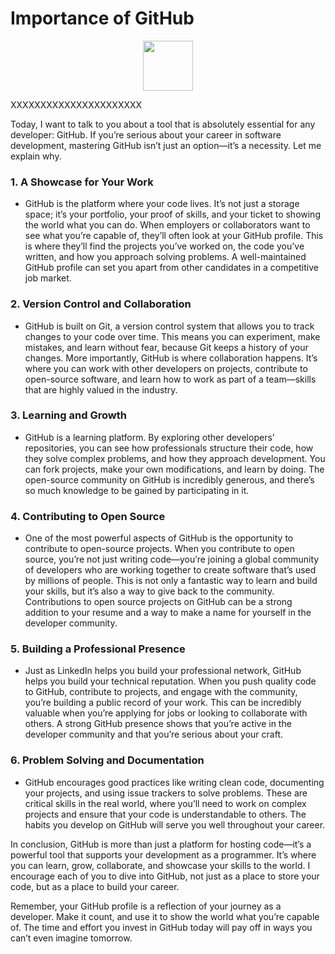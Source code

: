 # Importance of GitHub

<p align="center">
<img width="80" src="https://skillicons.dev/icons?i=github" />
</p>

XXXXXXXXXXXXXXXXXXXXXX

Today, I want to talk to you about a tool that is absolutely essential for any developer: GitHub. If you’re serious about your career in software development, mastering GitHub isn’t just an option—it’s a necessity. Let me explain why.

### 1. **A Showcase for Your Work**

- GitHub is the platform where your code lives. It’s not just a storage space; it’s your portfolio, your proof of skills, and your ticket to showing the world what you can do. When employers or collaborators want to see what you’re capable of, they’ll often look at your GitHub profile. This is where they’ll find the projects you’ve worked on, the code you’ve written, and how you approach solving problems. A well-maintained GitHub profile can set you apart from other candidates in a competitive job market.

### 2. **Version Control and Collaboration**

- GitHub is built on Git, a version control system that allows you to track changes to your code over time. This means you can experiment, make mistakes, and learn without fear, because Git keeps a history of your changes. More importantly, GitHub is where collaboration happens. It’s where you can work with other developers on projects, contribute to open-source software, and learn how to work as part of a team—skills that are highly valued in the industry.

### 3. **Learning and Growth**

- GitHub is a learning platform. By exploring other developers’ repositories, you can see how professionals structure their code, how they solve complex problems, and how they approach development. You can fork projects, make your own modifications, and learn by doing. The open-source community on GitHub is incredibly generous, and there’s so much knowledge to be gained by participating in it.

### 4. **Contributing to Open Source**

- One of the most powerful aspects of GitHub is the opportunity to contribute to open-source projects. When you contribute to open source, you’re not just writing code—you’re joining a global community of developers who are working together to create software that’s used by millions of people. This is not only a fantastic way to learn and build your skills, but it’s also a way to give back to the community. Contributions to open source projects on GitHub can be a strong addition to your resume and a way to make a name for yourself in the developer community.

### 5. **Building a Professional Presence**

- Just as LinkedIn helps you build your professional network, GitHub helps you build your technical reputation. When you push quality code to GitHub, contribute to projects, and engage with the community, you’re building a public record of your work. This can be incredibly valuable when you’re applying for jobs or looking to collaborate with others. A strong GitHub presence shows that you’re active in the developer community and that you’re serious about your craft.

### 6. **Problem Solving and Documentation**

- GitHub encourages good practices like writing clean code, documenting your projects, and using issue trackers to solve problems. These are critical skills in the real world, where you’ll need to work on complex projects and ensure that your code is understandable to others. The habits you develop on GitHub will serve you well throughout your career.

In conclusion, GitHub is more than just a platform for hosting code—it’s a powerful tool that supports your development as a programmer. It’s where you can learn, grow, collaborate, and showcase your skills to the world. I encourage each of you to dive into GitHub, not just as a place to store your code, but as a place to build your career.

Remember, your GitHub profile is a reflection of your journey as a developer. Make it count, and use it to show the world what you’re capable of. The time and effort you invest in GitHub today will pay off in ways you can’t even imagine tomorrow.
